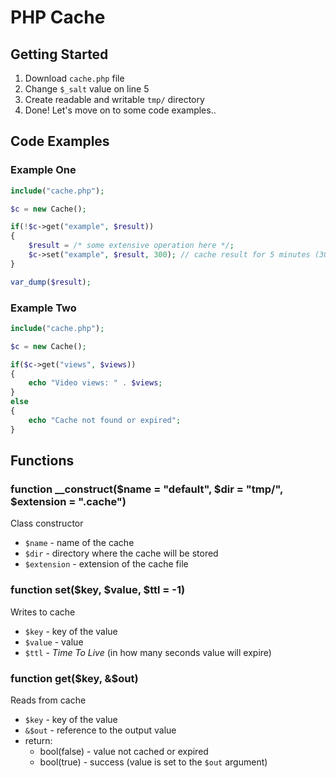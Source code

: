 # PHP Cache
## Getting Started

1. Download `cache.php` file
2. Change `$_salt` value on line 5 
3. Create readable and writable `tmp/` directory
4. Done! Let's move on to some code examples..

## Code Examples
### Example One
```php
include("cache.php");

$c = new Cache();

if(!$c->get("example", $result))
{
    $result = /* some extensive operation here */;
    $c->set("example", $result, 300); // cache result for 5 minutes (300 seconds)
}

var_dump($result);
```

### Example Two
```php
include("cache.php");

$c = new Cache();

if($c->get("views", $views))
{
    echo "Video views: " . $views;
}
else
{
    echo "Cache not found or expired";
}
```

## Functions
### function __construct($name = "default", $dir = "tmp/", $extension = ".cache")
Class constructor
* `$name` - name of the cache
* `$dir` - directory where the cache will be stored
* `$extension` - extension of the cache file

### function set($key, $value, $ttl = -1)
Writes to cache
* `$key` - key of the value
* `$value` - value
* `$ttl` - *Time To Live* (in how many seconds value will expire)

### function get($key, &$out)
Reads from cache
* `$key` - key of the value
* `&$out` - reference to the output value
* return:
  * bool(false) - value not cached or expired
  * bool(true) - success (value is set to the `$out` argument)
